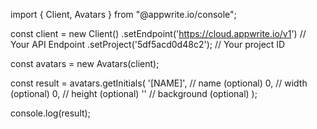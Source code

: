 import { Client, Avatars } from "@appwrite.io/console";

const client = new Client()
    .setEndpoint('https://cloud.appwrite.io/v1') // Your API Endpoint
    .setProject('5df5acd0d48c2'); // Your project ID

const avatars = new Avatars(client);

const result = avatars.getInitials(
    '[NAME]', // name (optional)
    0, // width (optional)
    0, // height (optional)
    '' // background (optional)
);

console.log(result);
